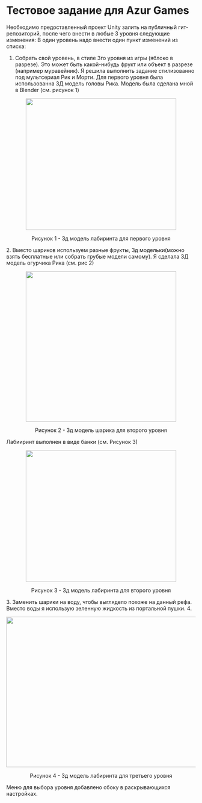 # Тестовое задание для Azur Games
Необходимо предоставленный проект Unity залить на публичный гит-репозиторий, после чего внести в любые 3 уровня следующие изменения:
В один уровень надо внести один пункт изменений из списка:
1. Собрать свой уровень, в стиле 3го уровня из игры (яблоко в разрезе). Это может быть какой-нибудь фрукт или объект в разрезе (например муравейник). 
Я решила выполнить задание стилизованно под мультсериал Рик и Морти. Для первого уровня была использованна 3Д модель головы Рика. Модель была сделана мной в Blender (см. рисунок 1)
<p align="center">
  <img width="400" height="350" src="https://github.com/AnnaKliokovka/PicsForReadMe/raw/main//RickMaze.JPG">  
</p>
<p align="center"> 
  Рисунок 1 - 3д модель лабиринта для первого уровня
</p>
2. Вместо шариков используем разные фрукты, 3д модельки(можно взять бесплатные или собрать грубые модели самому). Я сделала 3Д модель огурчика Рика (см. рис 2)
<p align="center">
  <img width="400" height="400" src="https://github.com/AnnaKliokovka/PicsForReadMe/raw/main//PicklesRick.JPG">  
</p>
<p align="center"> 
  Рисунок 2 - 3д модель шарика для второго уровня
</p>
Лабииринт выполнен в виде банки (см. Рисунок 3)
<p align="center">
  <img width="400" height="350" src="https://github.com/AnnaKliokovka/PicsForReadMe/raw/main//BankaMaze.JPG">  
</p>
 <p align="center"> 
  Рисунок 3 - 3д модель лабиринта для второго уровня
</p>
3. Заменить шарики на воду, чтобы выглядело похоже на данный рефа. Вместо воды я использую зеленную жидкость из портальной пушки.
4. <p align="center">
  <img width="600" height="400" src="https://github.com/AnnaKliokovka/PicsForReadMe/raw/main//PuskaMaze.JPG">  
</p>
<p align="center"> 
  Рисунок 4 - 3д модель лабиринта для третьего уровня
</p>

Меню для выбора уровня добавлено сбоку в раскрывающихся настройках.
